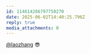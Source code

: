 ```yaml
---
id: 114614286797750270
date: 2025-06-02T14:40:25.796Z
reply: true
media_attachments: 0
---
```


[@laozhang](https://suo.si/@laozhang) 😎

